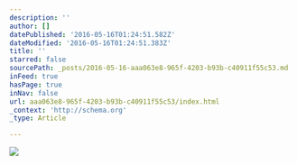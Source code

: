 ```yaml
---
description: ''
author: []
datePublished: '2016-05-16T01:24:51.582Z'
dateModified: '2016-05-16T01:24:51.383Z'
title: ''
starred: false
sourcePath: _posts/2016-05-16-aaa063e8-965f-4203-b93b-c40911f55c53.md
inFeed: true
hasPage: true
inNav: false
url: aaa063e8-965f-4203-b93b-c40911f55c53/index.html
_context: 'http://schema.org'
_type: Article

---
```

![](https://the-grid-user-content.s3-us-west-2.amazonaws.com/d51cf09b-2aba-4d31-981e-a48190b5bece.jpg)